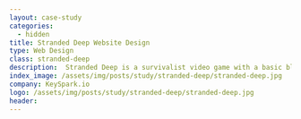 ```yaml
---
layout: case-study
categories:
  - hidden
title: Stranded Deep Website Design
type: Web Design
class: stranded-deep
description:  Stranded Deep is a survivalist video game with a basic blog template being forced to support the sales and marketing. Here is the pitch deck we had at KeySpark to get their blog up to par with those around them.
index_image: /assets/img/posts/study/stranded-deep/stranded-deep.jpg
company: KeySpark.io
logo: /assets/img/posts/study/stranded-deep/stranded-deep.jpg
header:
---
```


